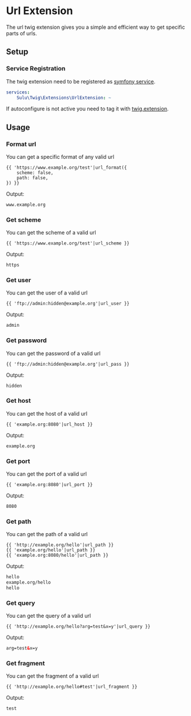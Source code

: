 # Url Extension

The url twig extension gives you a simple and efficient way to get specific parts of urls.

## Setup

### Service Registration

The twig extension need to be registered as [symfony service](http://symfony.com/doc/current/service_container.html).

```yml
services:
    Sulu\Twig\Extensions\UrlExtension: ~
```

If autoconfigure is not active you need to tag it with [twig.extension](https://symfony.com/doc/current/service_container.html#the-autoconfigure-option).

## Usage

### Format url

You can get a specific format of any valid url

```twig
{{ 'https://www.example.org/test'|url_format({
    scheme: false,
    path: false,
}) }}
```

Output:

```html
www.example.org
```

### Get scheme

You can get the scheme of a valid url

```twig
{{ 'https://www.example.org/test'|url_scheme }}
```

Output:

```html
https
```

### Get user

You can get the user of a valid url

```twig
{{ 'ftp://admin:hidden@example.org'|url_user }}
```

Output:

```html
admin
```

### Get password

You can get the password of a valid url

```twig
{{ 'ftp://admin:hidden@example.org'|url_pass }}
```

Output:

```html
hidden
```

### Get host

You can get the host of a valid url

```twig
{{ 'example.org:8080'|url_host }}
```

Output:

```html
example.org
```

### Get port

You can get the port of a valid url

```twig
{{ 'example.org:8080'|url_port }}
```

Output:

```html
8080
```

### Get path

You can get the path of a valid url

```twig
{{ 'http://example.org/hello'|url_path }}
{{ 'example.org/hello'|url_path }}
{{ 'example.org:8080/hello'|url_path }}
```

Output:

```html
hello
example.org/hello
hello
```

### Get query

You can get the query of a valid url

```twig
{{ 'http://example.org/hello?arg=test&x=y'|url_query }}
```

Output:

```html
arg=test&x=y
```

### Get fragment

You can get the fragment of a valid url

```twig
{{ 'http://example.org/hello#test'|url_fragment }}
```

Output:

```html
test
```
